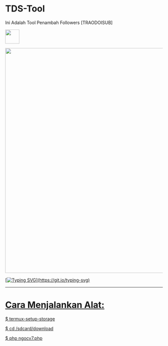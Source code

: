 # TDS-Tool

Ini Adalah Tool Penambah Followers [TRAODOISUB]

<a href="https://youtube.com/channel/UCEWzQWxEdrxawnmQtZ3mEZQ"><img src="https://telegra.ph/file/be529c4fef00a0c972c27.jpg" style="border-radius:5;" width="45px" alt=""><br></h1>

<img src="https://telegra.ph/file/f8085608fcee7c9e5c368.jpg" style="border-radius:5;" width="720px" alt=""><br></h1>



[![Typing SVG](https://readme-typing-svg.herokuapp.com?color=%2336BCF7&lines=Harus+Menggunakan+Akun+Tumbal+!!!)](https://git.io/typing-svg)


----------------------
# Cara Menjalankan Alat:
$ termux-setup-storage

$ cd /sdcard/download

$ php ngocv7.php

